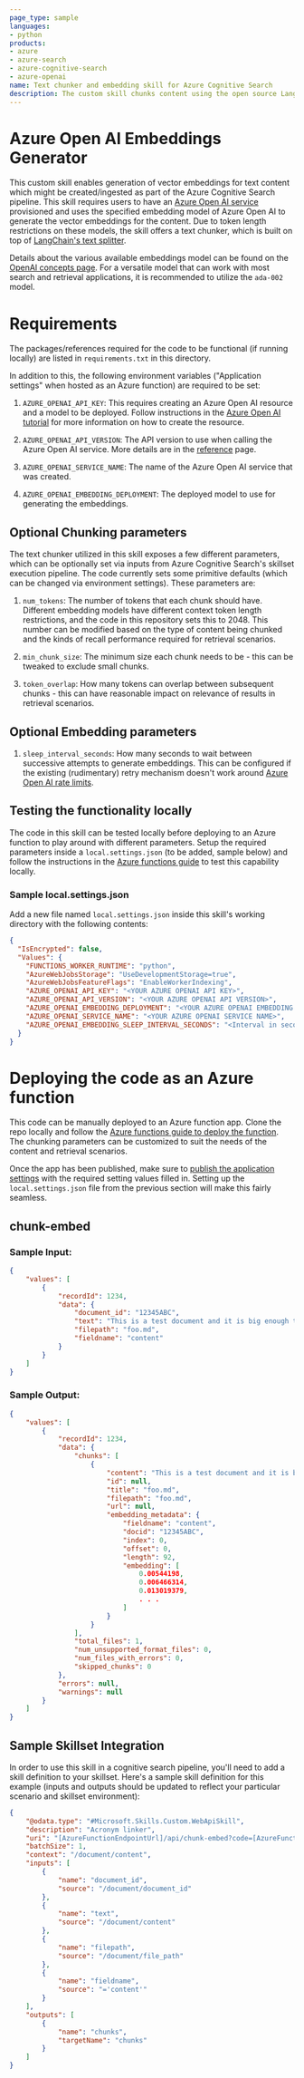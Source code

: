 ```yaml
---
page_type: sample
languages:
- python
products:
- azure
- azure-search
- azure-cognitive-search
- azure-openai
name: Text chunker and embedding skill for Azure Cognitive Search
description: The custom skill chunks content using the open source LangChain text chunker and then utilizes the Azure Open AI service (https://learn.microsoft.com/azure/cognitive-services/openai/how-to/embeddings?tabs=console) to generate vector embeddings for that content.
---
```


# Azure Open AI Embeddings Generator

This custom skill enables generation of vector embeddings for text content which might be created/ingested as part of the Azure Cognitive Search pipeline. This skill requires users to have an [Azure Open AI service](https://learn.microsoft.com/azure/cognitive-services/openai/) provisioned and uses the specified embedding model of Azure Open AI to generate the vector embeddings for the content. Due to token length restrictions on these models, the skill offers a text chunker, which is built on top of [LangChain's text splitter](https://python.langchain.com/en/latest/reference/modules/text_splitter.html).

Details about the various available embeddings model can be found on the [OpenAI concepts page](https://learn.microsoft.com/azure/cognitive-services/openai/concepts/models#embeddings-models). For a versatile model that can work with most search and retrieval applications, it is recommended to utilize the `ada-002` model.

# Requirements

The packages/references required for the code to be functional (if running locally) are listed in `requirements.txt` in this directory. 

In addition to this, the following environment variables ("Application settings" when hosted as an Azure function) are required to be set:

1. `AZURE_OPENAI_API_KEY`: This requires creating an Azure Open AI resource and a model to be deployed. Follow instructions in the [Azure Open AI tutorial](https://learn.microsoft.com/azure/cognitive-services/openai/how-to/create-resource?pivots=web-portal) for more information on how to create the resource.

2. `AZURE_OPENAI_API_VERSION`: The API version to use when calling the Azure Open AI service. More details are in the [reference](https://learn.microsoft.com/azure/cognitive-services/openai/reference#embeddings) page.

3. `AZURE_OPENAI_SERVICE_NAME`: The name of the Azure Open AI service that was created.

4. `AZURE_OPENAI_EMBEDDING_DEPLOYMENT`: The deployed model to use for generating the embeddings.

## Optional Chunking parameters

The text chunker utilized in this skill exposes a few different parameters, which can be optionally set via inputs from Azure Cognitive Search's skillset execution pipeline. The code currently sets some primitive defaults (which can be changed via environment settings). These parameters are:

1. `num_tokens`: The number of tokens that each chunk should have. Different embedding models have different context token length restrictions, and the code in this repository sets this to 2048. This number can be modified based on the type of content being chunked and the kinds of recall performance required for retrieval scenarios.

2. `min_chunk_size`: The minimum size each chunk needs to be - this can be tweaked to exclude small chunks.

3. `token_overlap`: How many tokens can overlap between subsequent chunks - this can have reasonable impact on relevance of results in retrieval scenarios.

## Optional Embedding parameters

1. `sleep_interval_seconds`: How many seconds to wait between successive attempts to generate embeddings. This can be configured if the existing (rudimentary) retry mechanism doesn't work around [Azure Open AI rate limits](https://learn.microsoft.com/azure/cognitive-services/openai/quotas-limits).

## Testing the functionality locally

The code in this skill can be tested locally before deploying to an Azure function to play around with different parameters. Setup the required parameters inside a `local.settings.json` (to be added, sample below) and follow the instructions in the [Azure functions guide](https://learn.microsoft.com/azure/azure-functions/functions-develop-local) to test this capability locally.

### Sample local.settings.json

Add a new file named `local.settings.json` inside this skill's working directory with the following contents:

```json
{
  "IsEncrypted": false,
  "Values": {
    "FUNCTIONS_WORKER_RUNTIME": "python",
    "AzureWebJobsStorage": "UseDevelopmentStorage=true",
    "AzureWebJobsFeatureFlags": "EnableWorkerIndexing",
    "AZURE_OPENAI_API_KEY": "<YOUR AZURE OPENAI API KEY>",
    "AZURE_OPENAI_API_VERSION": "<YOUR AZURE OPENAI API VERSION>",
    "AZURE_OPENAI_EMBEDDING_DEPLOYMENT": "<YOUR AZURE OPENAI EMBEDDING MODEL DEPLOYMENT>",
    "AZURE_OPENAI_SERVICE_NAME": "<YOUR AZURE OPENAI SERVICE NAME>",
    "AZURE_OPENAI_EMBEDDING_SLEEP_INTERVAL_SECONDS": "<Interval in seconds between embedding api calls>"
  }
}
```

# Deploying the code as an Azure function

This code can be manually deployed to an Azure function app.
Clone the repo locally and follow the [Azure functions guide to deploy the function](https://learn.microsoft.com/azure/azure-functions/functions-develop-vs-code?tabs=python). The chunking parameters can be customized to suit the needs of the content and retrieval scenarios.

Once the app has been published, make sure to [publish the application settings](https://learn.microsoft.com/azure/azure-functions/functions-develop-vs-code?tabs=python#publish-application-settings) with the required setting values filled in. Setting up the `local.settings.json` file from the previous section will make this fairly seamless.

## chunk-embed

### Sample Input:

```json
{
    "values": [
        {
            "recordId": 1234,
            "data": {
                "document_id": "12345ABC",
                "text": "This is a test document and it is big enough to ensure that it meets the minimum chunk size.",
                "filepath": "foo.md",
                "fieldname": "content"
            }
        }
    ]
}

```

### Sample Output:

```json
{
    "values": [
        {
            "recordId": 1234,
            "data": {
                "chunks": [
                    {
                        "content": "This is a test document and it is big enough to ensure that it meets the minimum chunk size.",
                        "id": null,
                        "title": "foo.md",
                        "filepath": "foo.md",
                        "url": null,
                        "embedding_metadata": {
                            "fieldname": "content",
                            "docid": "12345ABC",
                            "index": 0,
                            "offset": 0,
                            "length": 92,
                            "embedding": [
                                0.00544198,
                                0.006466314,
                                0.013019379,
                                . . . 
                            ]
                        }
                    }
                ],
                "total_files": 1,
                "num_unsupported_format_files": 0,
                "num_files_with_errors": 0,
                "skipped_chunks": 0
            },
            "errors": null,
            "warnings": null
        }
    ]
}

```

## Sample Skillset Integration

In order to use this skill in a cognitive search pipeline, you'll need to add a skill definition to your skillset.
Here's a sample skill definition for this example (inputs and outputs should be updated to reflect your particular scenario and skillset environment):

```json
{
    "@odata.type": "#Microsoft.Skills.Custom.WebApiSkill",
    "description": "Acronym linker",
    "uri": "[AzureFunctionEndpointUrl]/api/chunk-embed?code=[AzureFunctionDefaultHostKey]",
    "batchSize": 1,
    "context": "/document/content",
    "inputs": [
        {
            "name": "document_id",
            "source": "/document/document_id"
        },
        {
            "name": "text",
            "source": "/document/content"
        },
        {
            "name": "filepath",
            "source": "/document/file_path"
        },
        {
            "name": "fieldname",
            "source": "='content'"
        }
    ],
    "outputs": [
        {
            "name": "chunks",
            "targetName": "chunks"
        }
    ]
}
```